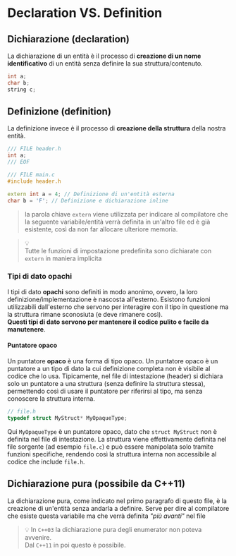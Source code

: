 # Declaration VS. Definition

## Dichiarazione (declaration)

La dichiarazione di un entità è il processo di **creazione di un nome identificativo** di un entità senza definire la sua struttura/contenuto.

```cpp
int a;
char b;
string c;
```

## Definizione (definition)

La definizione invece è il processo di **creazione della struttura** della nostra entità.

```cpp
/// FILE header.h
int a;    
/// EOF

/// FILE main.c
#include header.h

extern int a = 4; // Definizione di un'entità esterna
char b = 'F'; // Definizione e dichiarazione inline
```

> la parola chiave `extern` viene utilizzata per indicare al compilatore che la seguente variabile/entità verrà definita in un'altro file ed è già esistente, così da non far allocare ulteriore memoria.

> :bulb: \
> Tutte le funzioni di impostazione predefinita sono dichiarate con `extern` in maniera implicita

### Tipi di dato opachi

I tipi di dato **opachi** sono definiti in modo anonimo, ovvero, la loro definizione/implementazione è nascosta all'esterno. Esistono funzioni utilizzabili dall'esterno che servono per interagire con il tipo in questione ma la struttura rimane sconosiuta (e deve rimanere così). \
**Questi tipi di dato servono per mantenere il codice pulito e facile da manutenere**.

#### Puntatore opaco

Un puntatore **opaco** è una forma di tipo opaco. Un puntatore opaco è un puntatore a un tipo di dato la cui definizione completa non è visibile al codice che lo usa. Tipicamente, nel file di intestazione (header) si dichiara solo un puntatore a una struttura (senza definire la struttura stessa), permettendo così di usare il puntatore per riferirsi al tipo, ma senza conoscere la struttura interna.

```cpp
// file.h
typedef struct MyStruct* MyOpaqueType;
```

Qui `MyOpaqueType` è un puntatore opaco, dato che `struct MyStruct` non è definita nel file di intestazione. La struttura viene effettivamente definita nel file sorgente (ad esempio `file.c`) e può essere manipolata solo tramite funzioni specifiche, rendendo così la struttura interna non accessibile al codice che include `file.h`.

## Dichiarazione pura (possibile da C++11)

La dichiarazione pura, come indicato nel primo paragrafo di questo file, è la creazione di un'entità senza andarla a definire. Serve per dire al compilatore che esiste questa variabile ma che verrà definita _"più avanti"_ nel file

> :bulb:
> In `C++03` la dichiarazione pura degli enumerator non poteva avvenire. \
> Dal `C++11` in poi questo è possibile.











